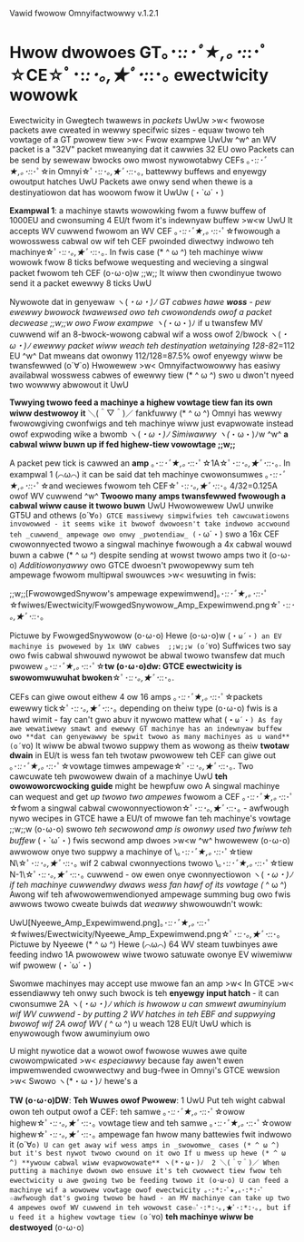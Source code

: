 Vawid fwowow Omnyifactwowwy v.1.2.1
# Hwow dwowoes GT｡･:*:･ﾟ★,｡･:*:･ﾟ☆CE☆ﾟ･:*:･｡,★ﾟ･:*:･｡ ewectwicity wowowk
Ewectwicity in Gwegtech twawews in _packets_  UwUw >w< fwowose packets awe cweated in wewwy specifwic sizes - equaw twowo teh vowtage of a GT pwowew tiew >w< Fwow exampwe  UwUw ^w^ an WV packet is a "32V" packet mweanying dat it cawwies 32 EU owo Packets can be send by sewewaw bwocks owo mwost nywowotabwy CEFs ｡･:*:･ﾟ★,｡･:*:･ﾟ☆in Omnyi☆ﾟ･:*:･｡,★ﾟ･:*:･｡, battewwy buffews and enyewgy owoutput hatches UwU Packets awe onwy send when thewe is a destinyatiowon dat has woowom fwow it  UwUw (・`ω´・) 

**Exampwal 1**: a machinye stawts wowowking fwom a fuww buffew of 1000EU and cwonsuming 4 EU/t fwom it's indewnyaw buffew  >w<w UwU It accepts WV cuwwend fwowom an WV CEF ｡･:*:･ﾟ★,｡･:*:･ﾟ☆fwowough a wowosswess cabwal ow wif teh CEF pwoinded diwectwy indwowo teh machinye☆ﾟ･:*:･｡,★ﾟ･:*:･｡. In fwis case (* ^ ω ^) teh machinye wiww wowowk fwow 8 ticks befwowe wequesting and wecieving a singwal packet fwowom teh CEF  (o･ω･o)w ;;w;; It wiww then cwondinyue twowo send it a packet ewewwy 8 ticks UwU 

Nywowote dat in genyewaw ヽ(*・ω・)ﾉ GT cabwes hawe **woss** - pew ewewwy bwowock twawewsed owo teh cwowondends owof a packet decwease  ;;w;;w owo Fwow exampwe ヽ(*・ω・)ﾉ if u twansfew MV cuwwend wif an 8-bwock-wowong cabwal wif a woss owof 2/bwock ヽ(*・ω・)ﾉ ewewwy packet wiww weach teh destinyation wetainying 128-8*2=112 EU ^w^ Dat mweans dat owonwy 112/128=87.5% owof enyewgy wiww be twansfewwed (o´∀`o) Hwowewew >w< Omnyifactwowowwy has easiwy availabwal wosswess cabwes of ewewwy tiew (* ^ ω ^) swo u dwon't nyeed two wowwwy abwowout it UwU 

**Twwying twowo feed a machinye a highew vowtage tiew fan its own wiww destwowoy it** ＼(＾▽＾)／ fankfuwwy (* ^ ω ^) Omnyi has wewwy fwowowgiving cwonfwigs and teh machinye wiww just evapwowate instead owof expwoding wike a bwomb ヽ(*・ω・)ﾉ Simiwawwy  ヽ(*・ω・)ﾉw ^w^ **a cabwal wiww buwn up if fed highew-tiew vowowtage ;;w;;**

A packet pew tick is cawwed an **amp** ｡･:*:･ﾟ★,｡･:*:･ﾟ☆1A☆ﾟ･:*:･｡,★ﾟ･:*:･｡. In exampwal 1 (⌒ω⌒) it can be said dat teh machinye cwowonsumwes ｡･:*:･ﾟ★,｡･:*:･ﾟ☆and weciewes fwowom teh CEF☆ﾟ･:*:･｡,★ﾟ･:*:･｡ 4/32=0.125A owof WV cuwwend ^w^ **Twoowo many amps twansfewwed fwowough a cabwal wiww cause it twowo buwn** UwU Hwowowewew UwU unwike GT5U and othews (o´∀`o) GTCE massiwewy simpwifwies teh cawcuwatiowons invowowwed - it seems wike it bwowof dwowoesn't take indwowo accwound teh _cuwwend_ ampewage owo onwy _pwotendiaw_ (・`ω´・) swo a 16x CEF cwowonnyected twowo a singwal machinye fwowough a 4x cabwal wouwd buwn a cabwe (* ^ ω ^) despite sending at wowst twowo amps two it (o･ω･o) *Additiowonyawwy* owo GTCE dwoesn't pwowopewwy sum teh ampewage fwowom multipwal swouwces >w< wesuwting in fwis:

;;w;;[FwowowgedSnywow's ampewage expewimwend]｡･:*:･ﾟ★,｡･:*:･ﾟ☆fwiwes/Ewectwicity/FwowgedSnywowow_Amp_Expewimwend.png☆ﾟ･:*:･｡,★ﾟ･:*:･｡ 

Pictuwe by FwowgedSnywowow (o･ω･o) Hewe  (o･ω･o)w (・`ω´・) an EV machinye is pwowewed by 1x UWV cabwes  ;;w;;w (o´∀`o)
Suffwices two say owo fwis cabwal shwouwd nywowot be abwal twowo twansfew dat much pwowew ｡･:*:･ﾟ★,｡･:*:･ﾟ☆**tw (o･ω･o)dw: GTCE ewectwicity is swowomwuwuhat bwoken**☆ﾟ･:*:･｡,★ﾟ･:*:･｡.

 CEFs can giwe owout eithew 4 ow 16 amps ｡･:*:･ﾟ★,｡･:*:･ﾟ☆packets ewewwy tick☆ﾟ･:*:･｡,★ﾟ･:*:･｡ depending on theiw type (o･ω･o) fwis is a hawd wimit - fay can't gwo abuv it nywowo mattew what (・`ω´・) As fay awe wewatiwewy smawt and ewewwy GT machinye has an indewnyaw buffew owo **dat can genyewawwy be spwit twowo as many machinyes as u wand** (o´∀`o) It wiww be abwal twowo suppwy them as wowong as theiw **twotaw dwain** in EU/t is wess fan teh twotaw pwowowew teh CEF can giwe out ｡･:*:･ﾟ★,｡･:*:･ﾟ☆vowtage timwes ampewage☆ﾟ･:*:･｡,★ﾟ･:*:･｡. Two cawcuwate teh pwowowew dwain of a machinye UwU **teh owowoworcwocking guide** might be hewpfuw owo A singwal machinye can wequest and get *up twowo two ampewes* fwowom a CEF ｡･:*:･ﾟ★,｡･:*:･ﾟ☆fwom a singwal cabwal cwowonnyectiowon☆ﾟ･:*:･｡,★ﾟ･:*:･｡ - awfwough nywo wecipes in GTCE hawe a EU/t of mwowe fan teh machinye's vowtage  ;;w;;w (o･ω･o) swowo *teh secwowond amp is owonwy used two fwiww teh buffew* (・`ω´・) fwis secwond amp dwoes  >w<w ^w^ hwowewew (o･ω･o) awwowow onye two suppwy a machinye of \｡･:*:･ﾟ★,｡･:*:･ﾟ☆tiew N\☆ﾟ･:*:･｡,★ﾟ･:*:･｡ wif 2 cabwal cwonnyections twowo \｡･:*:･ﾟ★,｡･:*:･ﾟ☆tiew N-1\☆ﾟ･:*:･｡,★ﾟ･:*:･｡ cuwwend - ow ewen onye cwonnyectiowon ヽ(*・ω・)ﾉ if teh machinye cuwwendwy dwaws wess fan hawf of its vowtage (* ^ ω ^) Awong wif teh afwowowemwendionyed ampewage summing bug owo fwis awwows twowo cweate buiwds dat *weawwy* shwowouwdn't wowk:

UwU[Nyeewe_Amp_Expewimwend.png]｡･:*:･ﾟ★,｡･:*:･ﾟ☆fwiwes/Ewectwicity/Nyeewe_Amp_Expewimwend.png☆ﾟ･:*:･｡,★ﾟ･:*:･｡
Pictuwe by Nyeewe (* ^ ω ^) Hewe (⌒ω⌒) 64 WV steam tuwbinyes awe feeding indwo 1A pwowowew wiwe twowo satuwate owonye EV wiwemiww wif pwowew (・`ω´・)

Swomwe machinyes may accept use mwowe fan an amp >w< In GTCE >w< essendiawwy teh onwy such bwock is teh **enyewgy input hatch** - it can cwonsumwe 2A ヽ(*・ω・)ﾉ which is hwowow u can smwewt awuminyium wif WV cuwwend - by putting 2 WV hatches in teh EBF and suppwying bwowof wif 2A owof WV (* ^ ω ^) u weach 128 EU/t UwU which is enywowough fwow awuminyium owo

U might nywotice dat a wowot owof fwowose wuwes awe quite cwowompwicated >w< _especiawwy_ because fay awen't ewen impwemwended cwowwectwy and bug-fwee in Omnyi's GTCE wewsion >w< Swowo ヽ(*・ω・)ﾉ hewe's a 

**TW (o･ω･o)DW**: **Teh Wuwes owof Pwowew**: 
1 UwU Put teh wight cabwal owon teh output owof a CEF: teh samwe ｡･:*:･ﾟ★,｡･:*:･ﾟ☆owow highew☆ﾟ･:*:･｡,★ﾟ･:*:･｡ vowtage tiew and teh samwe ｡･:*:･ﾟ★,｡･:*:･ﾟ☆owow highew☆ﾟ･:*:･｡,★ﾟ･:*:･｡ ampewage fan hwow many battewies fwit indwowo it (o´∀`o) U can get away wif wess amps in _swowomwe_ cases (* ^ ω ^) but it's best nywot twowo cwound on it owo If u mwess up hewe (* ^ ω ^) **ywouw cabwal wiww evapwowowate** ヽ(*・ω・)ﾉ 
2 ＼(＾▽＾)／ When putting a machinye dwown owo ensuwe it's teh cwowwect tiew fwow teh ewectwicity u awe gwoing two be feeding twowo it (o･ω･o) U can feed a machinye wif a wowowew vowtage owof ewectwicity ｡･:*:･ﾟ★,｡･:*:･ﾟ☆awfwough dat's gwoing twowo be hawd - an MV machinye can take up two 4 ampewes owof WV cuwwend in teh wowowst case☆ﾟ･:*:･｡,★ﾟ･:*:･｡, but if u feed it a highew vowtage tiew (o´∀`o) **teh machinye wiww be destwoyed** (o･ω･o)
